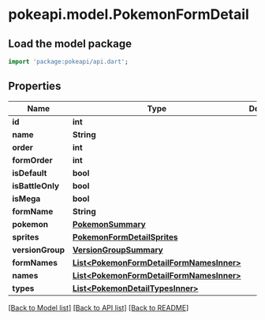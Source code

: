 # pokeapi.model.PokemonFormDetail

## Load the model package
```dart
import 'package:pokeapi/api.dart';
```

## Properties
Name | Type | Description | Notes
------------ | ------------- | ------------- | -------------
**id** | **int** |  | 
**name** | **String** |  | 
**order** | **int** |  | [optional] 
**formOrder** | **int** |  | [optional] 
**isDefault** | **bool** |  | [optional] 
**isBattleOnly** | **bool** |  | [optional] 
**isMega** | **bool** |  | [optional] 
**formName** | **String** |  | 
**pokemon** | [**PokemonSummary**](PokemonSummary.md) |  | 
**sprites** | [**PokemonFormDetailSprites**](PokemonFormDetailSprites.md) |  | 
**versionGroup** | [**VersionGroupSummary**](VersionGroupSummary.md) |  | 
**formNames** | [**List&lt;PokemonFormDetailFormNamesInner&gt;**](PokemonFormDetailFormNamesInner.md) |  | 
**names** | [**List&lt;PokemonFormDetailFormNamesInner&gt;**](PokemonFormDetailFormNamesInner.md) |  | 
**types** | [**List&lt;PokemonDetailTypesInner&gt;**](PokemonDetailTypesInner.md) |  | 

[[Back to Model list]](../README.md#documentation-for-models) [[Back to API list]](../README.md#documentation-for-api-endpoints) [[Back to README]](../README.md)


